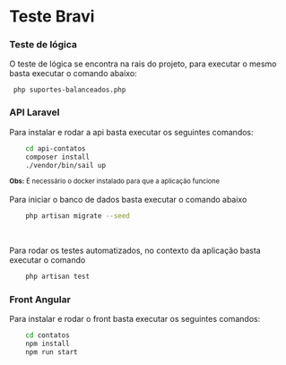 # Teste Bravi

### Teste de lógica
O teste de lógica se encontra na rais do projeto, para executar o mesmo basta executar o comando abaixo:
```shell
 php suportes-balanceados.php
```
### API Laravel
Para instalar e rodar a api basta executar os seguintes comandos:
```sh
    cd api-contatos
    composer install
    ./vendor/bin/sail up
```
<small>**Obs:** É necessário o docker instalado para que a aplicação funcione</small> 
<br/>
<br/>
Para iniciar o banco de dados basta executar o comando abaixo
```sh
    php artisan migrate --seed
```
<br/>

Para rodar os testes automatizados, no contexto da aplicação basta executar o comando
```sh
    php artisan test
```
### Front Angular
Para instalar e rodar o front basta executar os seguintes comandos:
```sh
    cd contatos
    npm install
    npm run start
```